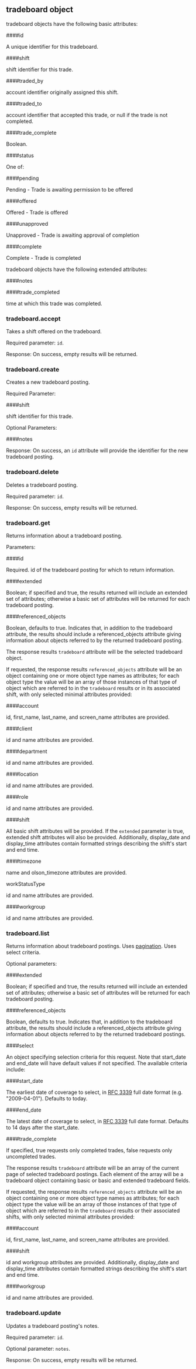 ## tradeboard object

tradeboard objects have the following basic attributes:

####id

A unique identifier for this tradeboard.

####shift

shift identifier for this trade.

####traded_by

account identifier originally assigned this shift.

####traded_to

account identifier that accepted this trade, or null if the trade is not completed.

####trade_complete

Boolean.

####status

One of:

####pending

Pending - Trade is awaiting permission to be offered

####offered

Offered - Trade is offered

####unapproved

Unapproved - Trade is awaiting approval of completion

####complete

Complete - Trade is completed

tradeboard objects have the following extended attributes:

####notes

####trade_completed

time at which this trade was completed.

### tradeboard.accept

<script>tryit('tradeboard.accept')</script> 

Takes a shift offered on the tradeboard.

Required parameter: `id`.

Response: On success, empty results will be returned.

### tradeboard.create

<script>tryit('tradeboard.create')</script> 

Creates a new tradeboard posting.

Required Parameter:

####shift

shift identifier for this trade.

Optional Parameters:

####notes

Response: On success, an `id` attribute will provide the identifier for the new tradeboard posting.

### tradeboard.delete

<script>tryit('tradeboard.delete')</script> 

Deletes a tradeboard posting.

Required parameter: `id`.

Response: On success, empty results will be returned.

### tradeboard.get

<script>tryit('tradeboard.get')</script> 

Returns information about a tradeboard posting.

Parameters:

####id

Required. id of the tradeboard posting for which to return information.

####extended

Boolean; if specified and true, the results returned will include an extended set of attributes; otherwise a basic set of attributes will be returned for each tradeboard posting.

####referenced_objects

Boolean, defaults to true. Indicates that, in addition to the tradeboard attribute, the results should include a referenced_objects attribute giving information about objects referred to by the returned tradeboard posting.

The response results `tradeboard` attribute will be the selected tradeboard object.

If requested, the response results `referenced_objects` attribute will be an object containing one or more object type names as attributes; for each object type the value will be an array of those instances of that type of object which are referred to in the `tradeboard` results or in its associated shift, with only selected minimal attributes provided:

####account

id, first_name, last_name, and screen_name attributes are provided.

####client

id and name attributes are provided.

####department

id and name attributes are provided.

####location

id and name attributes are provided.

####role

id and name attributes are provided.

####shift

All basic shift attributes will be provided. If the `extended` parameter is true, extended shift attributes will also be provided. Additionally, display_date and display_time attributes contain formatted strings describing the shift's start and end time.

####timezone

name and olson_timezone attributes are provided.

workStatusType

id and name attributes are provided.

####workgroup

id and name attributes are provided.

### tradeboard.list

<script>tryit('tradeboard.list')</script> 

Returns information about tradeboard postings. Uses [pagination](#pagination). Uses select criteria.

Optional parameters:

####extended

Boolean; if specified and true, the results returned will include an extended set of attributes; otherwise a basic set of attributes will be returned for each tradeboard posting.

####referenced_objects

Boolean, defaults to true. Indicates that, in addition to the tradeboard attribute, the results should include a referenced_objects attribute giving information about objects referred to by the returned tradeboard postings.

####select

An object specifying selection criteria for this request. Note that start_date and end_date will have default values if not specified. The available criteria include:

####start_date

The earliest date of coverage to select, in [RFC 3339](http://www.ietf.org/rfc/rfc3339.txt) full date format (e.g. "2009-04-01"). Defaults to today.

####end_date

The latest date of coverage to select, in [RFC 3339](http://www.ietf.org/rfc/rfc3339.txt) full date format. Defaults to 14 days after the start_date.

####trade_complete

If specified, true requests only completed trades, false requests only uncompleted trades.

The response results `tradeboard` attribute will be an array of the current page of selected tradeboard postings. Each element of the array will be a tradeboard object containing basic or basic and extended tradeboard fields.

If requested, the response results `referenced_objects` attribute will be an object containing one or more object type names as attributes; for each object type the value will be an array of those instances of that type of object which are referred to in the `tradeboard` results or their associated shifts, with only selected minimal attributes provided:

####account

id, first_name, last_name, and screen_name attributes are provided.

####shift

id and workgroup attributes are provided. Additionally, display_date and display_time attributes contain formatted strings describing the shift's start and end time.

####workgroup

id and name attributes are provided.

### tradeboard.update

<script>tryit('tradeboard.update')</script> 

Updates a tradeboard posting's notes.

Required parameter: `id`.

Optional parameter: `notes`.

Response: On success, empty results will be returned.

